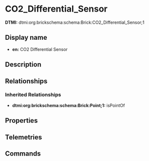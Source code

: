 # CO2_Differential_Sensor
**DTMI:** dtmi:org:brickschema:schema:Brick:CO2_Differential_Sensor;1
## Display name
- **en:** CO2 Differential Sensor
## Description
## Relationships
### Inherited Relationships
* **dtmi:org:brickschema:schema:Brick:Point;1:** isPointOf
## Properties
## Telemetries
## Commands
